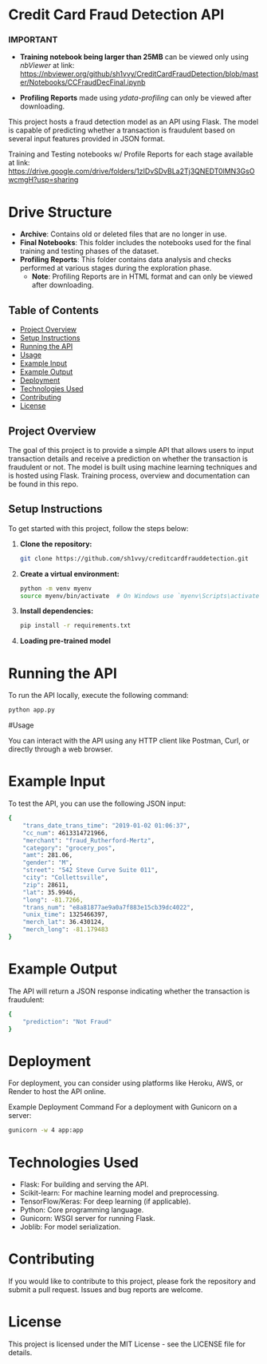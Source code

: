 # Credit Card Fraud Detection API

### IMPORTANT
- **Training notebook being larger than 25MB** can be viewed only using *nbViewer* at link: https://nbviewer.org/github/sh1vvy/CreditCardFraudDetection/blob/master/Notebooks/CCFraudDecFinal.ipynb

- **Profiling Reports** made using *ydata-profiling* can only be viewed after downloading.

This project hosts a fraud detection model as an API using Flask. The model is capable of predicting whether a transaction is fraudulent based on several input features provided in JSON format.

Training and Testing notebooks w/ Profile Reports for each stage available at link: https://drive.google.com/drive/folders/1zIDvSDvBLa2Tj3QNEDT0lMN3GsOwcmgH?usp=sharing
# Drive Structure

- **Archive**: Contains old or deleted files that are no longer in use.
- **Final Notebooks**: This folder includes the notebooks used for the final training and testing phases of the dataset.
- **Profiling Reports**: This folder contains data analysis and checks performed at various stages during the exploration phase.
  - **Note**: Profiling Reports are in HTML format and can only be viewed after downloading.

## Table of Contents

- [Project Overview](#project-overview)
- [Setup Instructions](#setup-instructions)
- [Running the API](#running-the-api)
- [Usage](#usage)
- [Example Input](#example-input)
- [Example Output](#example-output)
- [Deployment](#deployment)
- [Technologies Used](#technologies-used)
- [Contributing](#contributing)
- [License](#license)

## Project Overview

The goal of this project is to provide a simple API that allows users to input transaction details and receive a prediction on whether the transaction is fraudulent or not. The model is built using machine learning techniques and is hosted using Flask. Training process, overview and documentation can be found in this repo.

## Setup Instructions

To get started with this project, follow the steps below:

1. **Clone the repository:**
   ```bash
   git clone https://github.com/sh1vvy/creditcardfrauddetection.git
   
2. **Create a virtual environment:**
   ```bash
   python -m venv myenv
   source myenv/bin/activate  # On Windows use `myenv\Scripts\activate`

3. **Install dependencies:**
   ```bash
   pip install -r requirements.txt

4. **Loading pre-trained model**


# **Running the API**

To run the API locally, execute the following command:

   ```bash
   python app.py
   ```


#Usage

You can interact with the API using any HTTP client like Postman, Curl, or directly through a web browser.

# Example Input
To test the API, you can use the following JSON input:
```bash
{
    "trans_date_trans_time": "2019-01-02 01:06:37",
    "cc_num": 4613314721966,
    "merchant": "fraud_Rutherford-Mertz",
    "category": "grocery_pos",
    "amt": 281.06,
    "gender": "M",
    "street": "542 Steve Curve Suite 011",
    "city": "Collettsville",
    "zip": 28611,
    "lat": 35.9946,
    "long": -81.7266,
    "trans_num": "e8a81877ae9a0a7f883e15cb39dc4022",
    "unix_time": 1325466397,
    "merch_lat": 36.430124,
    "merch_long": -81.179483
}
```

# Example Output
The API will return a JSON response indicating whether the transaction is fraudulent:

```bash
{
    "prediction": "Not Fraud"
}
```

# Deployment
For deployment, you can consider using platforms like Heroku, AWS, or Render to host the API online.

Example Deployment Command
For a deployment with Gunicorn on a server:

```bash
gunicorn -w 4 app:app
```

# Technologies Used
- Flask: For building and serving the API.
- Scikit-learn: For machine learning model and preprocessing.
- TensorFlow/Keras: For deep learning (if applicable).
- Python: Core programming language.
- Gunicorn: WSGI server for running Flask.
- Joblib: For model serialization.

# Contributing
If you would like to contribute to this project, please fork the repository and submit a pull request. Issues and bug reports are welcome.

# License
This project is licensed under the MIT License - see the LICENSE file for details.
